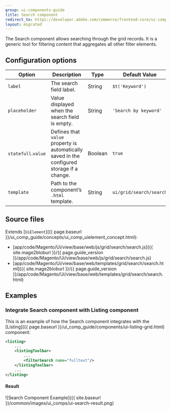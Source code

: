 ```yaml
---
group: ui-components-guide
title: Search component
redirect_to: https://developer.adobe.com/commerce/frontend-core/ui-components/components/search/
layout: migrated
---
```


The Search component allows searching through the grid records. It is a generic tool for filtering content that aggregates all other filter elements.

## Configuration options

| Option | Description | Type | Default Value |
| --- | --- | --- | --- |
| `label` | The search field label. | String | `$t('Keyword')` |
| `placeholder` | Value displayed when the search field is empty. | String | `'Search by keyword'` |
| `statefull`.`value` | Defines that `value` property is automatically saved in the configured storage if a change. | Boolean | `true` |
| `template` | Path to the component’s `.html` template. | String | `ui/grid/search/search` |

## Source files

Extends [`UiElement`]({{ page.baseurl }}/ui_comp_guide/concepts/ui_comp_uielement_concept.html):

-  [app/code/Magento/Ui/view/base/web/js/grid/search/search.js]({{ site.mage2bloburl }}/{{ page.guide_version }}/app/code/Magento/Ui/view/base/web/js/grid/search/search.js)
-  [app/code/Magento/Ui/view/base/web/templates/grid/search/search.html]({{ site.mage2bloburl }}/{{ page.guide_version }}/app/code/Magento/Ui/view/base/web/templates/grid/search/search.html)

## Examples

### Integrate Search component with Listing component

This is an example of how the Search component integrates with the [Listing]({{ page.baseurl }}/ui_comp_guide/components/ui-listing-grid.html) component:

```xml
<listing>
    ...
    <listingToolbar>
        ...
        <filterSearch name="fulltext"/>
    </listingToolbar>
    ...
</listing>
```

#### Result

![Search Component Example]({{ site.baseurl }}/common/images/ui_comps/ui-search-result.png)
